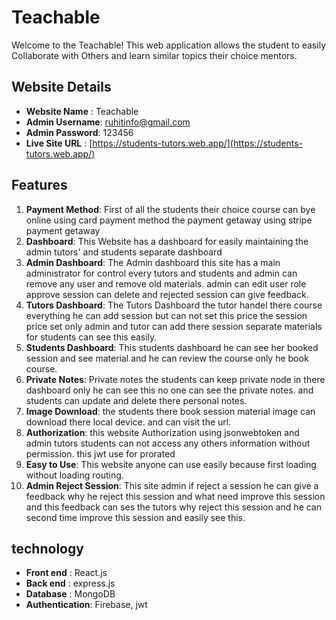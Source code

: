 # Teachable

Welcome to the Teachable! This web application allows the student to easily Collaborate with Others and learn similar topics their choice mentors.

## Website Details

- **Website Name**  : Teachable
- **Admin Username**: ruhitinfo@gmail.com
- **Admin Password**: 123456
- **Live Site URL** : [https://students-tutors.web.app/](https://students-tutors.web.app/)

## Features

1. **Payment Method**: First of all the students their choice course can bye online using card payment method the payment getaway using stripe payment getaway
2. **Dashboard**: This Website has a dashboard for easily maintaining the admin tutors' and students separate dashboard 
3. **Admin Dashboard**: The Admin dashboard this site has a main administrator for control every tutors and students and admin can remove any user and remove old materials. admin can edit user role approve session can delete and rejected session can give feedback.
4. **Tutors Dashboard**: The Tutors Dashboard the tutor handel there course everything he can add session but can not set this price the session price set only admin and tutor can add there session separate materials for students can see this easily.
5. **Students Dashboard**: This students dashboard he can see her booked session and see material and he can review the course only he book course.
6. **Private Notes**: Private notes the students can keep private node in there dashboard only he can see this no one can see the private notes. and students can update and delete there personal notes.
7. **Image Download**: the students there book session material image can download there local device. and can visit the url.
8. **Authorization**: this website Authorization using jsonwebtoken and admin tutors students can not access any others information without permission. this jwt use for prorated
9. **Easy to Use**: This website anyone can use easily because first loading without loading routing.
10. **Admin Reject Session**: This site admin if reject a session he can give a feedback why he reject this session and what need improve this session and this feedback can ses the tutors why reject this session and he can second time improve this session and easily see this.


## technology

- **Front end**     :   React.js
- **Back end**      :   express.js
- **Database**      :   MongoDB
- **Authentication**:   Firebase, jwt
